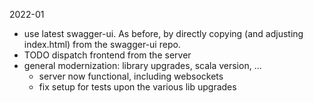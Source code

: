 2022-01

- use latest swagger-ui.
  As before, by directly copying (and adjusting index.html) from the swagger-ui repo.
- TODO dispatch frontend from the server
- general modernization: library upgrades, scala version, ...
    - server now functional, including websockets
    - fix setup for tests upon the various lib upgrades
